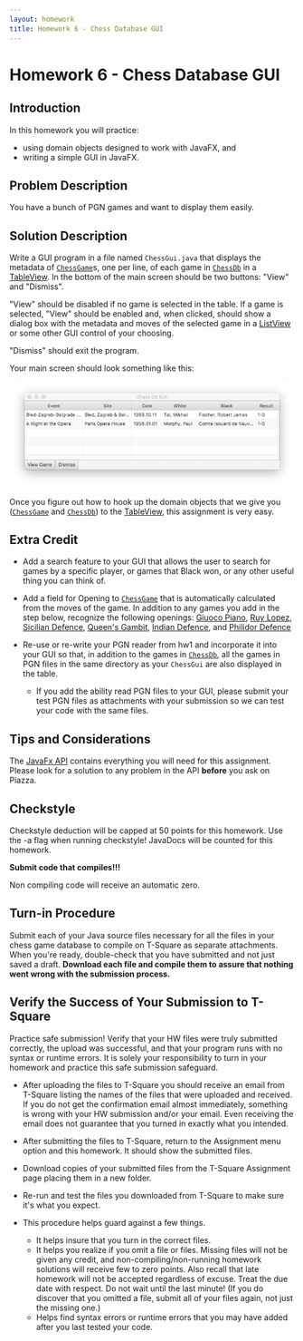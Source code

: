 ```yaml
---
layout: homework
title: Homework 6 - Chess Database GUI
---
```


# Homework 6 - Chess Database GUI

## Introduction

In this homework you will practice:

- using domain objects designed to work with JavaFX, and
- writing a simple GUI in JavaFX.

## Problem Description

You have a bunch of PGN games and want to display them easily.

## Solution Description

Write a GUI program in a file named `ChessGui.java` that displays the metadata of [`ChessGame`](ChessGame.java)s, one per line, of each game in [`ChessDb`](ChessDb.java) in a [TableView](https://docs.oracle.com/javafx/2/api/javafx/scene/control/TableView.html). In the bottom of the main screen should be two buttons: "View" and "Dismiss".

"View" should be disabled if no game is selected in the table. If a game is selected, "View" should be enabled and, when clicked, should show a dialog box with the metadata and moves of the selected game in a [ListView](https://docs.oracle.com/javafx/2/api/javafx/scene/control/ListView.html) or some other GUI control of your choosing.

"Dismiss" should exit the program.

Your main screen should look something like this:

![](chessgui.png)

Once you figure out how to hook up the domain objects that we give you ([`ChessGame`](ChessGame.java) and [`ChessDb`](ChessDb.java)) to the [TableView](https://docs.oracle.com/javafx/2/api/javafx/scene/control/TableView.html), this assignment is very easy.

## Extra Credit

- Add a search feature to your GUI that allows the user to search for games by a specific player, or games that Black won, or any other useful thing you can think of.

- Add a field for Opening to [`ChessGame`](ChessGame.java) that is automatically calculated from the moves of the game. In addition to any games you add in the step below, recognize the following openings: [Giuoco Piano](https://en.wikipedia.org/wiki/Giuoco_Piano), [Ruy Lopez](https://en.wikipedia.org/wiki/Ruy_Lopez), [Sicilian Defence](https://en.wikipedia.org/wiki/Sicilian_Defence), [Queen's Gambit](https://en.wikipedia.org/wiki/Queen%27s_Gambit), [Indian Defence](https://en.wikipedia.org/wiki/Indian_Defence), and [Philidor Defence](https://en.wikipedia.org/wiki/Philidor_Defence)

- Re-use or re-write your PGN reader from hw1 and incorporate it into your GUI so that, in addition to the games in [`ChessDb`](ChessDb.java), all the games in PGN files in the same directory as your `ChessGui` are also displayed in the table.

  - If you add the ability read PGN files to your GUI, please submit your test PGN files as attachments with your submission so we can test your code with the same files.


## Tips and Considerations

The [JavaFx API](https://docs.oracle.com/javafx/2/api/index.html) contains everything you will need for this assignment. Please look for a solution to any problem in the API **before** you ask on Piazza.


## Checkstyle

Checkstyle deduction will be capped at 50 points for this homework.
Use the -a flag when running checkstyle! JavaDocs will be counted for this homework.

**Submit code that compiles!!!**

Non compiling code will receive an automatic zero.

## Turn-in Procedure

Submit each of your Java source files necessary for all the files in your chess game database to compile on T-Square as separate attachments.  When you're ready, double-check that you have submitted and not just saved a draft. **Download each file and compile them to assure that nothing went wrong with the submission process.**

## Verify the Success of Your Submission to T-Square

Practice safe submission! Verify that your HW files were truly submitted correctly, the upload was successful, and that your program runs with no syntax or runtime errors. It is solely your responsibility to turn in your homework and practice this safe submission safeguard.

- After uploading the files to T-Square you should receive an email from T-Square listing the names of the files that were uploaded and received. If you do not get the confirmation email almost immediately, something is wrong with your HW submission and/or your email. Even receiving the email does not guarantee that you turned in exactly what you intended.
- After submitting the files to T-Square, return to the Assignment menu option and this homework. It should show the submitted files.
- Download copies of your submitted files from the T-Square Assignment page placing them in a new folder.
- Re-run and test the files you downloaded from T-Square to make sure it's what you expect.
- This procedure helps guard against a few things.

    - It helps insure that you turn in the correct files.
    - It helps you realize if you omit a file or files. Missing files will not be given any credit, and non-compiling/non-running homework solutions will receive few to zero points. Also recall that late homework will not be accepted regardless of excuse. Treat the due date with respect.  Do not wait until the last minute!
(If you do discover that you omitted a file, submit all of your files again, not just the missing one.)
    - Helps find syntax errors or runtime errors that you may have added after you last tested your code.